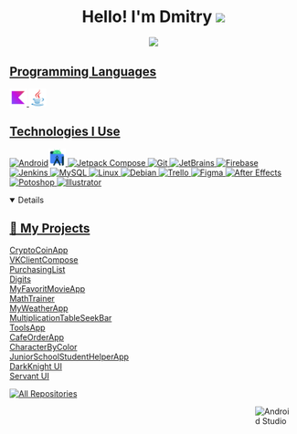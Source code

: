 <h1 align="center">Hello! I'm Dmitry
<img src="https://github.com/blackcater/blackcater/raw/main/images/Hi.gif" height="32"/> </h1>

<p align="center">
  <a href="https://github.com/Foxxx48">
    <img src="https://readme-typing-svg.demolab.com/?lines=I am;an Android developer;here;you will find;my projects;experiments;and some;what inspires me&font=Fira%20Code&center=true&width=440&height=45&color=adbac7&vCenter=true&pause=500&size=32" />
</p>

## Programming Languages
<img alt="Kotlin" src='https://github.com/devicons/devicon/blob/master/icons/kotlin/kotlin-original.svg' width='30'/> <img alt="Java" src = 'https://github.com/devicons/devicon/blob/master/icons/java/java-original.svg' width='30'/> 
 
 ## Technologies I Use
<img alt="Android" src ='https://cdn.jsdelivr.net/gh/devicons/devicon/icons/android/android-plain.svg' height='30'/><img alt="Android Studio" src = 'https://github.com/devicons/devicon/blob/master/icons/androidstudio/androidstudio-original.svg' width='30'/> <img alt="Jetpack Compose" src = 'https://github.com/Foxxx48/Foxxx48/assets/85708455/bbb5a848-6950-4824-bc8f-949458ca79b0' width='30'/> <img alt="Git" src = 'https://cdn.jsdelivr.net/gh/devicons/devicon/icons/git/git-original.svg' width='30'/> <img alt="JetBrains" src = 'https://cdn.jsdelivr.net/gh/devicons/devicon/icons/jetbrains/jetbrains-original.svg' width='33'/> <img alt="Firebase" src = 'https://cdn.jsdelivr.net/gh/devicons/devicon/icons/firebase/firebase-plain.svg' width='33'/>  <img alt="Jenkins" src = 'https://cdn.jsdelivr.net/gh/devicons/devicon/icons/jenkins/jenkins-original.svg' width='33'/> <img alt="MySQL" src = 'https://cdn.jsdelivr.net/gh/devicons/devicon/icons/mysql/mysql-original.svg' width='33'/> <img alt="Linux" src = 'https://cdn.jsdelivr.net/gh/devicons/devicon/icons/linux/linux-original.svg' width='33'/> <img alt="Debian" src = 'https://cdn.jsdelivr.net/gh/devicons/devicon/icons/debian/debian-original.svg' width='33'/> <img alt="Trello" src = 'https://cdn.jsdelivr.net/gh/devicons/devicon/icons/trello/trello-plain.svg' width='33'/> 
<img alt="Figma" src = 'https://cdn.jsdelivr.net/gh/devicons/devicon/icons/figma/figma-original.svg' width='33'/> <img alt="After Effects" src = 'https://cdn.jsdelivr.net/gh/devicons/devicon/icons/aftereffects/aftereffects-original.svg' width='33'/> <img alt="Potoshop" src = 'https://cdn.jsdelivr.net/gh/devicons/devicon/icons/photoshop/photoshop-plain.svg' width='33'/> <img alt="Illustrator" src = 'https://cdn.jsdelivr.net/gh/devicons/devicon/icons/illustrator/illustrator-plain.svg' width='33'/> 



<details open> 
  <summary><h2>📘 My Projects</h2></summary>


  <!-- Repo info cards - https://github.com/anuraghazra/github-readme-stats -->
  <!-- Small repo cards (fork) - https://github.com/DenverCoder1/github-readme-stats -->
  <p align="left">
    <a href="https://github.com/Foxxx48/CryptoCoinApp">CryptoCoinApp</a>
    <br />
    <a href="https://github.com/Foxxx48/VKClientCompose">VKClientCompose</a>
    <br />
    <a href="https://github.com/Foxxx48/PurchasingList">PurchasingList</a>
    <br />
    <a href="https://github.com/Foxxx48/Digits">Digits</a>
    <br />
    <a href="https://github.com/Foxxx48/MyFavoritMovieApp">MyFavoritMovieApp</a>
    <br />
    <a href="https://github.com/Foxxx48/MathTrainer">MathTrainer</a>
    <br />
    <a href="https://github.com/Foxxx48/MyWeatherApp">MyWeatherApp</a>
    <br />
    <a href="https://github.com/Foxxx48/MultiplicationTableSeekBar">MultiplicationTableSeekBar</a>
    <br />
    <a href="https://github.com/Foxxx48/ToolsApp">ToolsApp</a>
    <br />
    <a href="https://github.com/Foxxx48/CafeOrderApp">CafeOrderApp</a>
    <br />
    <a href="https://github.com/Foxxx48/CharacterByColor">CharacterByColor</a>
    <br />
    <a href="https://github.com/Foxxx48/JuniorSchoolStudentHelperApp">JuniorSchoolStudentHelperApp</a>
    <br />
    <a href="https://github.com/Foxxx48/DarkKnightConstraintLayout">DarkKnight UI</a>
      <br />
    <a href="https://github.com/Foxxx48/MyConstraintLayoutExample">Servant UI</a>
    
  </p>

  <a href="https://github.com/Foxxx48?tab=repositories&sort=stargazers"><img alt="All Repositories" title="All Repositories" src="https://custom-icon-badges.demolab.com/badge/-Click%20Here%20For%20All%20My%20Repos-1F222E?style=for-the-badge&logoColor=white&logo=repo"/></a>
</details>

<!--

<img alt="Github" src = 'https://cdn.jsdelivr.net/gh/devicons/devicon/icons/github/github-original.svg' width='30'/><img alt="Gradle" src="https://cdn.jsdelivr.net/gh/devicons/devicon/icons/gradle/gradle-plain.svg" width='30' />

<h1 align="center">Привет! Я Дмитрий
<img src="https://github.com/blackcater/blackcater/raw/main/images/Hi.gif" height="32"/> </h1>

<p align="center">
  <a href="https://github.com/Foxxx48">
    <img src="https://readme-typing-svg.demolab.com/?lines=Я%20Android%20Разработчик;%20здесь;вы найдете мои проекты;эксперименты;и немного того;что меня вдохновляет&font=Fira%20Code&center=true&width=440&height=45&color=adbac7&vCenter=true&pause=500&size=32" />
</p>

<br />
Здесь вы найдете мои проекты, эксперименты и немного того, что меня вдохновляет.


<h1 align="center">Hi there, I'm <a href="..." target="_blank">Dmitry</a>
<img src="https://github.com/blackcater/blackcater/raw/main/images/Hi.gif" height="32"/> </h1>

animated string
[![Typing SVG](https://readme-typing-svg.herokuapp.com?color=%2336BCF7&lines=Я+Android+developer)](https://git.io/typing-svg)

<p align="center">
 
  <a href="https://github.com/DenverCoder1/readme-typing-svg">
    <img src="https://readme-typing-svg.demolab.com/?lines=Full-stack%20web%20and%20app%20developer;Experienced%20UI%2FUX%20Designer;10%2B%20years%20of%20coding%20experience;Always%20learning%20new%20things&font=Fira%20Code&center=true&width=440&height=45&color=f75c7e&vCenter=true&pause=1000&size=22" /></a>
</p>

graph of user activity
[![Ashutosh's github activity graph](https://github-readme-activity-graph.vercel.app/graph?username=Foxxx48&theme=dracula)](https://github.com/ashutosh00710/github-readme-activity-graph)

twitter
### <img height="30" style="border-radius:50%" src="https://github.com/WaylonWalker/WaylonWalker/blob/main/icon/twitter.png?raw=true"> Latest Followers

**Foxxx48/Foxxx48** is a ✨ _special_ ✨ repository because its `README.md` (this file) appears on your GitHub profile.

Here are some ideas to get you started:

- 🔭 I’m currently working on ...
- 🌱 I’m currently learning ...
- 👯 I’m looking to collaborate on ...
- 🤔 I’m looking for help with ...
- 💬 Ask me about ...
- 📫 How to reach me: ...
- 😄 Pronouns: ...
- ⚡ Fun fact: ...
-->



<img align="right" alt="Android Studio" width="64px" hight="64px" src="https://komarev.com/ghpvc/?username=Foxxx48" style="padding-right:10px;" />







